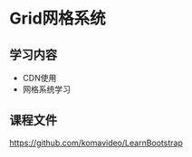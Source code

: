 Grid网格系统
===========

## 学习内容

* CDN使用
* 网格系统学习

## 课程文件

https://github.com/komavideo/LearnBootstrap